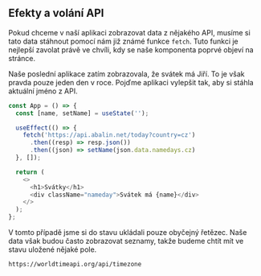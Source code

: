 ## Efekty a volání API

Pokud chceme v naší aplikaci zobrazovat data z nějakého API, musíme si tato data stáhnout pomocí nám již známé funkce `fetch`. Tuto funkci je nejlepší zavolat právě ve chvíli, kdy se naše komponenta poprvé objeví na stránce.

Naše poslední aplikace zatím zobrazovala, že svátek má Jiří. To je však pravda pouze jeden den v roce. Pojďme aplikaci vylepšit tak, aby si stáhla aktuální jméno z API.

```js
const App = () => {
  const [name, setName] = useState('');

  useEffect(() => {
    fetch('https://api.abalin.net/today?country=cz')
      .then((resp) => resp.json())
      .then((json) => setName(json.data.namedays.cz)
  }, []);

  return (
    <>
      <h1>Svátky</h1>
      <div className="nameday">Svátek má {name}</div>
    </>
  );
};
```

V tomto případě jsme si do stavu ukládali pouze obyčejný řetězec. Naše data však budou často zobrazovat seznamy, takže budeme chtít mít ve stavu uložené nějaké pole.

```text
https://worldtimeapi.org/api/timezone
```
